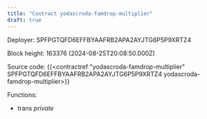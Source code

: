 ```yaml
---
title: "Contract yodascroda-famdrop-multiplier"
draft: true
---
```

Deployer: SPFPGTQFD6EFFBYAAFRB2APA2AYJTG6P5P9XRTZ4


 



Block height: 163376 (2024-08-25T20:08:50.000Z)

Source code: {{<contractref "yodascroda-famdrop-multiplier" SPFPGTQFD6EFFBYAAFRB2APA2AYJTG6P5P9XRTZ4 yodascroda-famdrop-multiplier>}}

Functions:

* trans _private_
